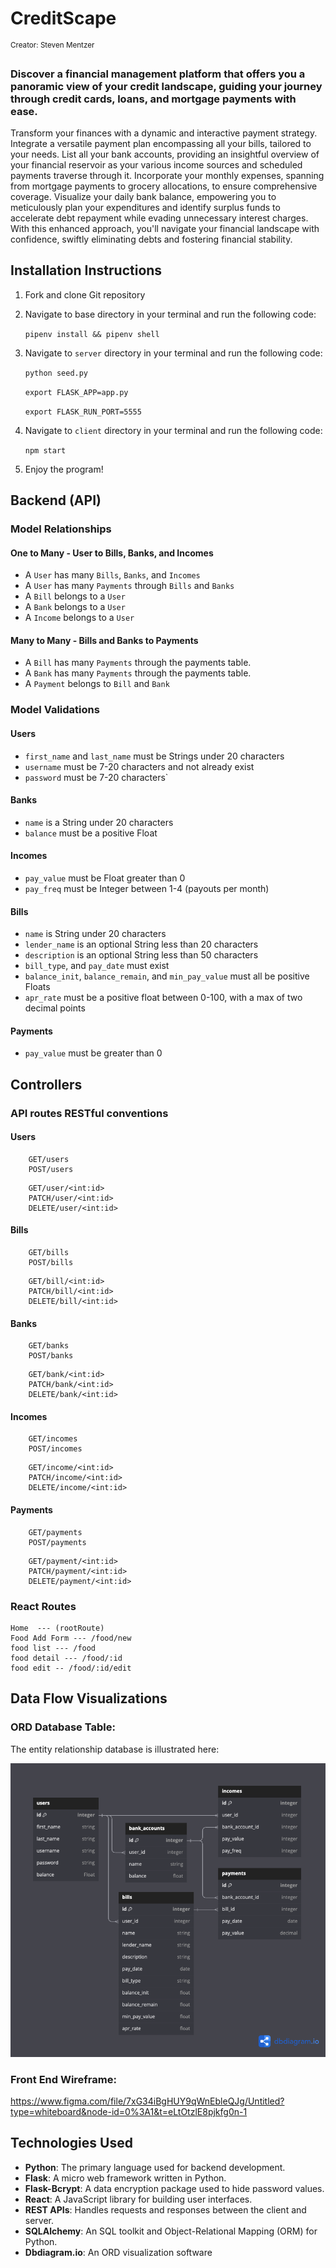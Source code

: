 # CreditScape
<sup> Creator: Steven Mentzer </sup>

### Discover a financial management platform that offers you a panoramic view of your credit landscape, guiding your journey through credit cards, loans, and mortgage payments with ease.

Transform your finances with a dynamic and interactive payment strategy. Integrate a versatile payment plan encompassing all your bills, tailored to your needs. List all your bank accounts, providing an insightful overview of your financial reservoir as your various income sources and scheduled payments traverse through it. Incorporate your monthly expenses, spanning from mortgage payments to grocery allocations, to ensure comprehensive coverage. Visualize your daily bank balance, empowering you to meticulously plan your expenditures and identify surplus funds to accelerate debt repayment while evading unnecessary interest charges. With this enhanced approach, you'll navigate your financial landscape with confidence, swiftly eliminating debts and fostering financial stability.


## Installation Instructions

1. Fork and clone Git repository
2. Navigate to base directory in your terminal and run the following code: 

    ```pipenv install && pipenv shell```
    
3. Navigate to `server` directory in your terminal and run the following code: 

    ```python seed.py```

    ```export FLASK_APP=app.py```
    
    ```export FLASK_RUN_PORT=5555```

4. Navigate to `client` directory in your terminal and run the following code: 

    ```npm start```

5. Enjoy the program!

## Backend (API)
### Model Relationships
#### One to Many - User to Bills, Banks, and Incomes
* A `User` has many `Bills`, `Banks`, and `Incomes`
* A `User` has many `Payments` through `Bills` and `Banks`
* A `Bill` belongs to a `User`
* A `Bank` belongs to a `User`
* A `Income` belongs to a `User`

#### Many to Many - Bills and Banks to Payments
* A `Bill` has many `Payments` through the payments table.
* A `Bank` has many `Payments` through the payments table.
* A `Payment` belongs to `Bill` and `Bank`

### Model Validations

#### Users
* `first_name` and `last_name` must be Strings under 20 characters
* `username` must be 7-20 characters and not already exist
* `password` must be 7-20 characters`

#### Banks
* `name` is a String under 20 characters
* `balance` must be a positive Float

#### Incomes
* `pay_value` must be Float greater than 0
* `pay_freq` must be Integer between 1-4 (payouts per month)

#### Bills
* `name` is String under 20 characters
* `lender_name` is an optional String less than 20 characters
* `description` is an optional String less than 50 characters
* `bill_type`, and `pay_date` must exist
* `balance_init`, `balance_remain`, and `min_pay_value` must all be positive Floats
* `apr_rate` must be a positive float between 0-100, with a max of two decimal points

#### Payments
* `pay_value` must be greater than 0

## Controllers
### API routes RESTful conventions
#### Users
```
    GET/users
    POST/users
```
```
    GET/user/<int:id>
    PATCH/user/<int:id>
    DELETE/user/<int:id>
```
#### Bills
```
    GET/bills
    POST/bills
```
```
    GET/bill/<int:id>
    PATCH/bill/<int:id>
    DELETE/bill/<int:id>
```
#### Banks
```
    GET/banks
    POST/banks
```
```
    GET/bank/<int:id>
    PATCH/bank/<int:id>
    DELETE/bank/<int:id>
```
#### Incomes
```
    GET/incomes
    POST/incomes
```
```
    GET/income/<int:id>
    PATCH/income/<int:id>
    DELETE/income/<int:id>
```
#### Payments
```
    GET/payments
    POST/payments
```
```
    GET/payment/<int:id>
    PATCH/payment/<int:id>
    DELETE/payment/<int:id>
```

### React Routes
```
Home  --- (rootRoute)
Food Add Form --- /food/new  
food list --- /food
food detail --- /food/:id
food edit -- /food/:id/edit
```
## Data Flow Visualizations

 ### ORD Database Table: 
 The entity relationship database is illustrated here: 

![cli](./CreditScape_ORD.png)


 ### Front End Wireframe:  

https://www.figma.com/file/7xG34iBgHUY9qWnEbleQJg/Untitled?type=whiteboard&node-id=0%3A1&t=eLtOtzlE8pjkfg0n-1

## Technologies Used

- **Python**: The primary language used for backend development.
- **Flask**: A micro web framework written in Python.
- **Flask-Bcrypt**: A data encryption package used to hide password values.
- **React**: A JavaScript library for building user interfaces.
- **REST APIs**: Handles requests and responses between the client and server.
- **SQLAlchemy**: An SQL toolkit and Object-Relational Mapping (ORM) for Python.
- **Dbdiagram.io**: An ORD visualization software

